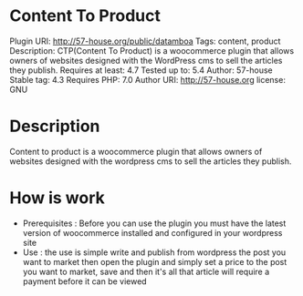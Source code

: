 # Content To Product
Plugin URI: http://57-house.org/public/datamboa
Tags: content, product
Description: CTP(Content To Product) is a woocommerce plugin that allows owners of websites designed with the WordPress cms to sell the articles they publish.
Requires at least: 4.7
Tested up to: 5.4
Author: 57-house
Stable tag: 4.3
Requires PHP: 7.0
Author URI: http://57-house.org
license: GNU

# Description
Content to product is a woocommerce plugin that allows owners of websites designed with the wordpress cms to sell the articles they publish. 

# How is work
- Prerequisites : Before you can use the plugin you must have the latest version of woocommerce installed and configured in your wordpress site
- Use : the use is simple write and publish from wordpress the post you want to market then open the plugin and simply set a price to the post you want to market, save and then it's all that article will require a payment before it can be viewed
